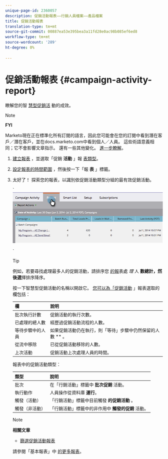 ```yaml
---
unique-page-id: 2360057
description: 促銷活動報表——行銷人員檔案——產品檔案
title: 促銷活動報表
translation-type: tm+mt
source-git-commit: 00887ea53e395bea3a11fd28e0ac98b085ef6ed8
workflow-type: tm+mt
source-wordcount: '289'
ht-degree: 0%

---
```



# 促銷活動報表 {#campaign-activity-report}

瞭解您的智 [慧型促銷活](http://docs.marketo.com/display/docs/smart+campaigns) 動的成效。

>[!NOTE]
>
>**FYI**
>
>Marketo現在正在標準化所有訂閱的語言，因此您可能會在您的訂閱中看到潛在客戶／潛在客戶，並在docs.marketo.com中看到個人／人員。 這些術語意義相同；它不會影響文章指示。 還有一些其他變化。 [進一步瞭解](http://docs.marketo.com/display/DOCS/Updates+to+Marketo+Terminology)。

1. [建立報表](../../../../product-docs/reporting/basic-reporting/creating-reports/create-a-report-in-a-program.md) ，並選取「促銷 **活動** 」報 [表類型](report-type-overview.md)。
1. [設定報表的時間範圍](../../../../product-docs/reporting/basic-reporting/editing-reports/change-a-report-time-frame.md) ，然後按一下「報 **表** 」標籤。
1. 太好了！ 探索您的報表，以識別依促銷活動類型分組的最有效促銷活動。

   ` ![](assets/image2014-9-16-16-3a8-3a45.png)

   `

   >[!TIP]
   >
   >例如，若要尋找處理最多人的促銷活動，請排序您 [的報](../../../../product-docs/reporting/basic-reporting/editing-reports/sort-report-on-columns.md)表處 *理* 人 **數總計，然後選**&#x200B;擇排序降序。

   按一下智慧型促銷活動的名稱以開啟它。  [您可以為「促銷活動](../../../../product-docs/reporting/basic-reporting/editing-reports/select-report-columns.md) 」報表選取的欄包括：

   | 欄 | 說明 |
   |---|---|
   | 批次執行計數 | 促銷活動的執行次數。 |
   | 已處理的總人數 | 經歷過促銷活動流程的人數。 |
   | 等待步驟中的人員 | 如果促銷活動仍在執行，則「等待」步驟中仍然保留的人數 ** 。 |
   | 從流中移除 | 已從促銷活動移除的人數。 |
   | 上次活動 | 促銷活動上次處理人員的時間。 |

   報表中的促銷活動類型：

   | 類型 | 說明 |
   |---|---|
   | 批次 | 在「行銷活動」標籤中 **批次促銷** 活動。 |
   | 執行動作 | 人員操作從資料庫 **運行**。 |
   | 觸發（活動） | 「行銷活動」標籤中目前觸發 **的促銷活動** 。 |
   | 觸發（非活動） | 「行銷活動」標籤中的非作用中 **觸發的促銷** 活動。 |

   >[!NOTE]
   >
   >**相關文章**
   >
   >    
   >    
   >    * [篩選促銷活動報表](../../../../product-docs/reporting/basic-reporting/report-activity/filter-a-campaign-activity-report.md)


   請參閱「基本報表」中 [的更多報表](http://docs.marketo.com/display/docs/basic+reporting)。

